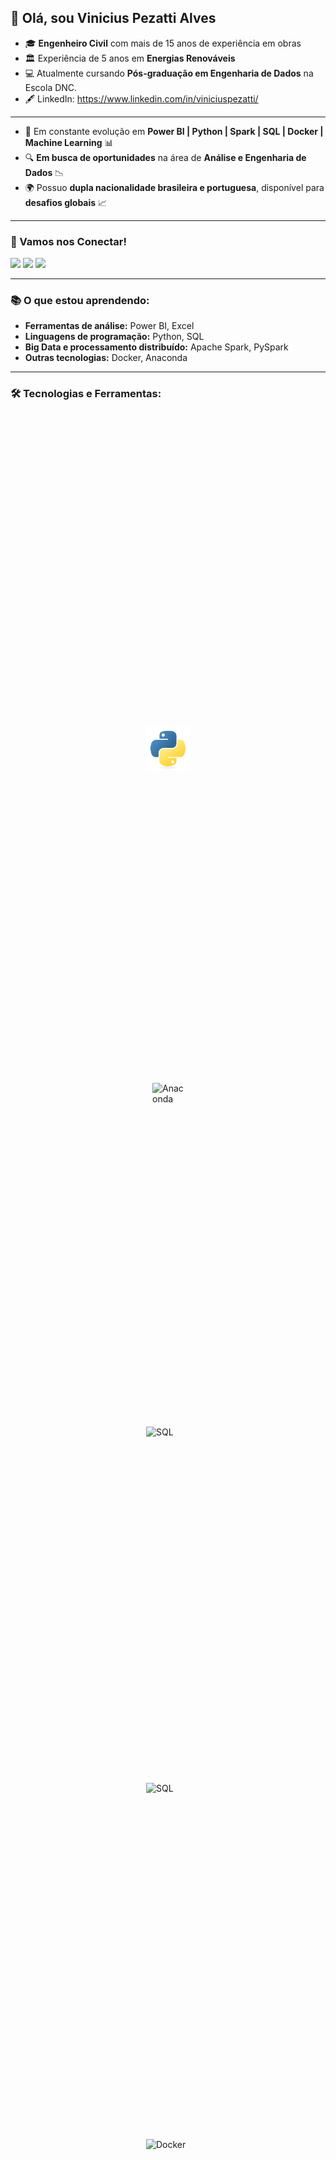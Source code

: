 ## 👋 Olá, sou Vinicius Pezatti Alves

- 🎓 **Engenheiro Civil** com mais de 15 anos de experiência em obras
- 🏛  Experiência de 5 anos em **Energias Renováveis**
- 💻 Atualmente cursando **Pós-graduação em Engenharia de Dados** na Escola DNC.
- 🖋  LinkedIn: https://www.linkedin.com/in/viniciuspezatti/

---

- 🚀 Em constante evolução em **Power BI | Python | Spark | SQL | Docker | Machine Learning** 📊
- 🔍 **Em busca de oportunidades** na área de **Análise e Engenharia de Dados** 📉
- 🌍 Possuo **dupla nacionalidade brasileira e portuguesa**, disponível para **desafios globais** 📈

---

### 🚀 Vamos nos Conectar!
<div>
  <a href="https://instagram.com/viniciuspezatti" target="_blank"><img src="https://img.shields.io/badge/-Instagram-%23E4405F?style=for-the-badge&logo=instagram&logoColor=white" target="_blank"></a>
  <a href="https://www.linkedin.com/in/viniciuspezatti/" target="_blank"><img src="https://img.shields.io/badge/-LinkedIn-%230077B5?style=for-the-badge&logo=linkedin&logoColor=white" target="_blank"></a>
  <a href="mailto:viniciuspezatti84@gmail.com"><img src="https://img.shields.io/badge/-Email-%23D14836?style=for-the-badge&logo=gmail&logoColor=white" target="_blank"></a>
</div>

---

### 📚 O que estou aprendendo:
- **Ferramentas de análise:**    Power BI, Excel
- **Linguagens de programação:**    Python, SQL
- **Big Data e processamento distribuído:**    Apache Spark, PySpark
- **Outras tecnologias:**    Docker, Anaconda

---

### 🛠️ Tecnologias e Ferramentas:
<div style="display: flex; justify-content: center; align-items: center; flex-wrap: wrap; gap: 500px; padding: 500px 0;">
  <img align="center" alt="Python" height="70" width="70" src="https://raw.githubusercontent.com/devicons/devicon/master/icons/python/python-original.svg">
  <img align="center" alt="Anaconda" height="50" width="50" src="https://cdn.jsdelivr.net/gh/devicons/devicon/icons/anaconda/anaconda-original.svg">
  <img align="center" alt="SQL" height="70" width="70" src="https://cdn.jsdelivr.net/gh/devicons/devicon/icons/mysql/mysql-original-wordmark.svg">
  <img align="center" alt="SQL" height="70" width="70" src="https://www.svgrepo.com/show/303229/microsoft-sql-server-logo.svg">
  <img align="center" alt="Docker" height="70" width="70" src="https://cdn.jsdelivr.net/gh/devicons/devicon/icons/docker/docker-plain-wordmark.svg">
  <img align="center" alt="Power BI" height="70" width="70" src="https://upload.wikimedia.org/wikipedia/commons/c/cf/New_Power_BI_Logo.svg">
  <img align="center" alt="Visual Studio Code" height="70" width="70" src="https://cdn.jsdelivr.net/gh/devicons/devicon/icons/visualstudio/visualstudio-plain.svg">
  <img align="center" alt="NumPy" height="70" width="70" src="https://cdn.jsdelivr.net/gh/devicons/devicon/icons/numpy/numpy-original.svg">
  <img align="center" alt="Pandas" height="70" width="70" src="https://cdn.jsdelivr.net/gh/devicons/devicon/icons/pandas/pandas-original-wordmark.svg">
  <img align="center" alt="Spark" height="70" width="70" src="https://cdn.jsdelivr.net/gh/devicons/devicon@latest/icons/apachespark/apachespark-original-wordmark.svg">
  
</div>


---

### 📈 GitHub Stats
<div>
  <a href="https://github.com/viniciuspezatti">
    <img height="200em" src="https://github-readme-stats.vercel.app/api?username=viniciuspezatti&show_icons=true&theme=radical&include_all_commits=true&count_private=true"/>
    <img height="200em" src="https://github-readme-stats.vercel.app/api/top-langs/?username=viniciuspezatti&layout=compact&langs_count=7&theme=radical"/>
  </a>
</div>

---

### 🌱 Projetos em Destaque
- [Projeto 1: Análise de Dados com Python e Pandas](https://github.com/viniciuspezatti/projeto1)
  - **Descrição:** Análise exploratória e visualização de dados para insights sobre o mercado de seguros.
- [Projeto 2: Dashboard Interativo com Power BI](https://github.com/viniciuspezatti/projeto2)
  - **Descrição:** Criação de dashboards para monitoramento de KPIs em tempo real.
- [Projeto 3: Processamento de Big Data com Apache Spark](https://github.com/viniciuspezatti/projeto3)
  - **Descrição:** Processamento de grandes volumes de dados para análise de tendências de mercado.

